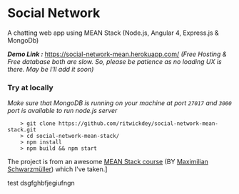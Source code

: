 # Social Network

A chatting web app using MEAN Stack (Node.js, Angular 4, Express.js & MongoDb)

***Demo Link :*** https://social-network-mean.herokuapp.com/ 
_(Free Hosting & Free database both are slow. So, please be patience as no loading UX is there. May be I'll add it soon)_

### Try at locally
_Make sure that MongoDB is running on your machine at port `27017` and `3000` port is available to run node.js server_
```
    > git clone https://github.com/ritwickdey/social-network-mean-stack.git
    > cd social-network-mean-stack/
    > npm install
    > npm build && npm start

```


The project is from an awesome [MEAN Stack course](https://www.udemy.com/angular-2-and-nodejs-the-practical-guide/) (BY [Maximilian Schwarzmüller](https://www.udemy.com/user/maximilian-schwarzmuller/)) which I've taken.]

test
dsgfghbfjegiufngn
